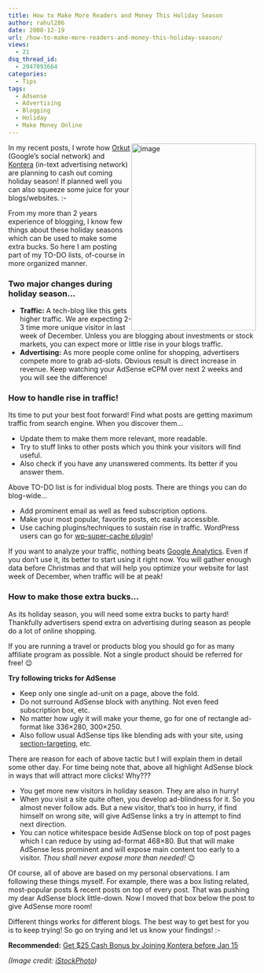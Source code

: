 ```yaml
---
title: How to Make More Readers and Money This Holiday Season
author: rahul286
date: 2008-12-19
url: /how-to-make-more-readers-and-money-this-holiday-season/
views:
  - 21
dsq_thread_id:
  - 2947093664
categories:
  - Tips
tags:
  - Adsense
  - Advertising
  - Blogging
  - Holiday
  - Make Money Online
---
```

<img class="wp-image-52657" style="border-right: 0px;border-top: 0px;margin-left: 0px;border-left: 0px;margin-right: 0px;border-bottom: 0px" height="380" alt="image" src="http://cdn.devilsworkshop.org/files/2008/12/image11.png" width="253" align="right" border="0" /> In my recent posts, I wrote how [Orkut][1] (Google’s social network) and [Kontera][2] (in-text advertising network) are planning to cash out coming holiday season! If planned well you can also squeeze some juice for your blogs/websites. <img src="http://devilsworkshop.org/wp-includes/images/smilies/simple-smile.png" alt=":-)" class="wp-smiley" style="height: 1em; max-height: 1em;" />

From my more than 2 years experience of blogging, I know few things about these holiday seasons which can be used to make some extra bucks. So here I am posting part of my TO-DO lists, of-course in more organized manner. 

### Two major changes during holiday season…

  * **Traffic:** A tech-blog like this gets higher traffic. We are expecting 2-3 time more unique visitor in last week of December. Unless you are blogging about investments or stock markets, you can expect more or little rise in your blogs traffic. 
  * **Advertising:** As more people come online for shopping, advertisers compete more to grab ad-slots. Obvious result is direct increase in revenue. Keep watching your AdSense eCPM over next 2 weeks and you will see the difference! 

### How to handle rise in traffic!

Its time to put your best foot forward! Find what posts are getting maximum traffic from search engine. When you discover them…

  * Update them to make them more relevant, more readable. 
  * Try to stuff links to other posts which you think your visitors will find useful. 
  * Also check if you have any unanswered comments. Its better if you answer them. 

Above TO-DO list is for individual blog posts. There are things you can do blog-wide…

  * Add prominent email as well as feed subscription options. 
  * Make your most popular, favorite posts, etc easily accessible. 
  * Use caching plugins/techniques to sustain rise in traffic. WordPress users can go for <a href="http://wordpress.org/extend/plugins/wp-super-cache/" onclick="_gaq.push(['_trackEvent', 'outbound-article', 'http://wordpress.org/extend/plugins/wp-super-cache/', 'wp-super-cache plugin']);" >wp-super-cache plugin</a>! 

If you want to analyze your traffic, nothing beats <a href="https://www.google.com/analytics/" onclick="_gaq.push(['_trackEvent', 'outbound-article', 'https://www.google.com/analytics/', 'Google Analytics']);" >Google Analytics</a>. Even if you don’t use it, its better to start using it right now. You will gather enough data before Christmas and that will help you optimize your website for last week of December, when traffic will be at peak!

### How to make those extra bucks…

As its holiday season, you will need some extra bucks to party hard! Thankfully advertisers spend extra on advertising during season as people do a lot of online shopping.

If you are running a travel or products blog you should go for as many affiliate program as possible. Not a single product should be referred for free! 😉

**Try following tricks for AdSense**

  * Keep only one single ad-unit on a page, above the fold. 
  * Do not surround AdSense block with anything. Not even feed subscription box, etc. 
  * No matter how ugly it will make your theme, go for one of rectangle ad-format like 336&#215;280, 300&#215;250. 
  * Also follow usual AdSense tips like blending ads with your site, using [section-targeting][3], etc. 

There are reason for each of above tactic but I will explain them in detail some other day. For time being note that, above all highlight AdSense block in ways that will attract more clicks! Why???

  * You get more new visitors in holiday season. They are also in hurry! 
  * When you visit a site quite often, you develop ad-blindness for it. So you almost never follow ads. But a new visitor, that’s too in hurry, if find himself on wrong site, will give AdSense links a try in attempt to find next direction. 
  * You can notice whitespace beside AdSense block on top of post pages which I can reduce by using ad-format 468&#215;80. But that will make AdSense less prominent and will expose main content too early to a visitor. *Thou shall never expose more than needed!* 😉 

Of course, all of above are based on my personal observations. I am following these things myself. For example, there was a box listing related, most-popular posts & recent posts on top of every post. That was pushing my dear AdSense block little-down. Now I moved that box below the post to give AdSense more room!

Different things works for different blogs. The best way to get best for you is to keep trying! So go on trying and let us know your findings! <img src="http://devilsworkshop.org/wp-includes/images/smilies/simple-smile.png" alt=":-)" class="wp-smiley" style="height: 1em; max-height: 1em;" />

**Recommended:** [Get $25 Cash Bonus by Joining Kontera before Jan 15][2]</p> 

*(Image credit: <a href="http://www.istockphoto.com/file_closeup/object/4571685-christmas-money-tree.php?id=4571685" onclick="_gaq.push(['_trackEvent', 'outbound-article', 'http://www.istockphoto.com/file_closeup/object/4571685-christmas-money-tree.php?id=4571685', 'iStockPhoto']);" >iStockPhoto</a>)*

 [1]: http://devilsworkshop.org/enjoy-holiday-season-on-orkut/
 [2]: http://devilsworkshop.org/get-25-cash-bonus-by-joining-kontera-before-jan-15/
 [3]: http://devilsworkshop.org/google-adsense-hack-automated-section-targetting-for-bloggers/
